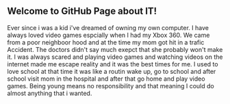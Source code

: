 ## Welcome to GitHub Page about IT!

Ever since i was a kid i've dreamed of owning my own computer. I have always loved video games espcially when I had my Xbox 360. We came from a poor neighboor hood and at the time my mom got hit in a trafic Accident. The doctors didn't say much exepct that she probably won't make it. I was always scared and playing video games and watching videos on the internet made me escape reality and it was the best times for me. I used to love school at that time it was like a routin wake up, go to school and after school visit mom in the hospital and after that go home and play video games. Being young means no responsibility and that meaning I could do almost anything that i wanted.
